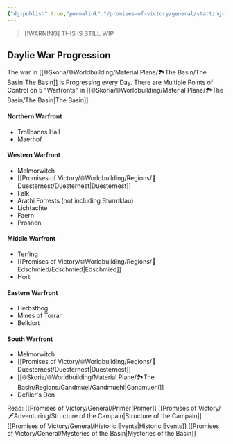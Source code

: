 ```yaml
---
{"dg-publish":true,"permalink":"/promises-of-victory/general/starting-the-adventure/","title":"Starting the Adventure","noteIcon":"Meta","created":"2023-01-25T02:26:52.791+01:00","updated":"2023-04-10T21:46:00.605+02:00"}
---
```


>[!WARNING] THIS IS STILL WIP

## Daylie War Progression

The war in [[🌐Skoria/🌐Worldbuilding/Material Plane/🏞️The Basin/The Basin\|The Basin]] is Progressing every Day.
There are Multiple Points of Control on 5 "Warfronts" in [[🌐Skoria/🌐Worldbuilding/Material Plane/🏞️The Basin/The Basin\|The Basin]]:

#### Northern Warfront

- Trollbanns Hall
- Maerhof

#### Western Warfront

- Melmorwitch
- [[Promises of Victory/🌐Worldbuilding/Regions/🏰Duesternest/Duesternest\|Duesternest]]
- Falk
- Arathi Forrests (not including Sturmklau)
- Lichtachte
- Faern
- Prosnen

#### Middle Warfront

- Terfing
- [[Promises of Victory/🌐Worldbuilding/Regions/🏰Edschmied/Edschmied\|Edschmied]]
- Hort

#### Eastern Warfront

- Herbstbog
- Mines of Torrar
- Belldort

#### South Warfront

- Melmorwitch
- [[Promises of Victory/🌐Worldbuilding/Regions/🏰Duesternest/Duesternest\|Duesternest]]
- [[🌐Skoria/🌐Worldbuilding/Material Plane/🏞️The Basin/Regions/Gandmuel/Gandmuehl\|Gandmuehl]]
- Defiler's Den

Read:
[[Promises of Victory/General/Primer\|Primer]]
[[Promises of Victory/🗡️Adventuring/Structure of the Campain\|Structure of the Campain]]
[[Promises of Victory/General/Historic Events\|Historic Events]]
[[Promises of Victory/General/Mysteries of the Basin\|Mysteries of the Basin]]
